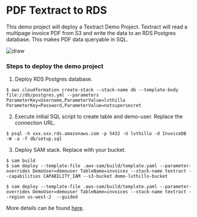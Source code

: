 # PDF Textract to RDS
This demo project will deploy a Textract Demo Project. Textract will read a multipage invoice PDF from S3 and write the data to an RDS Postgres database. This makes PDF data queryable in SQL.

![draw](https://user-images.githubusercontent.com/14105387/71366582-a7e5b400-25a2-11ea-9f77-bbcfc7acf9ed.png)


### Steps to deploy the demo project

1) Deploy RDS Postgres database.
```
$ aws cloudformation create-stack --stack-name db --template-body file://db/postgres.yml --parameters ParameterKey=Username,ParameterValue=lvthillo ParameterKey=Password,ParameterValue=notsupersecret
```

2) Execute initial SQL script to create table and demo-user. Replace the connection URL.
```
$ psql -h xxx.xxx.rds.amazonaws.com -p 5432 -U lvthillo -d InvoiceDB  -W -a -f db/setup.sql
```

3) Deploy SAM stack. Replace with your bucket.
```
$ sam build
$ sam deploy --template-file .aws-sam/build/template.yaml --parameter-overrides DemoUser=demouser TableName=invoices --stack-name textract --capabilities CAPABILITY_IAM --s3-bucket demo-lvthillo-bucket

$ sam deploy --template-file .aws-sam/build/template.yaml --parameter-overrides DemoUser=demouser TableName=invoices --stack-name textract --region us-west-2  --guided

```

More details can be found [here](https://medium.com/@lvthillo/write-pdf-data-to-a-relational-database-using-amazon-textract-3b0e6bc3a390?sk=25c02c34e16f401f608d0e6ebb2b9673).
